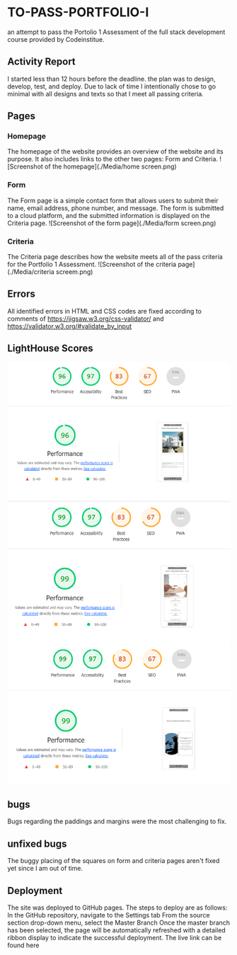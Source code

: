 # TO-PASS-PORTFOLIO-I
an attempt to pass the Portolio 1 Assessment of the full stack development course provided by Codeinstitue.

## Activity Report
I started less than 12 hours before the deadline. the plan was to design, develop, test, and deploy.
Due to lack of time I intentionally chose to go minimal with all designs and texts so that I meet all passing criteria.


## Pages
### Homepage
The homepage of the website provides an overview of the website and its purpose. It also includes links to the other two pages: Form and Criteria.
![Screenshot of the homepage](./Media/home screen.png)
### Form
The Form page is a simple contact form that allows users to submit their name, email address, phone number, and message. The form is submitted to a cloud platform, and the submitted information is displayed on the Criteria page.
![Screenshot of the form page](./Media/form screen.png)
### Criteria
The Criteria page describes how the website meets all of the pass criteria for the Portfolio 1 Assessment.
![Screenshot of the criteria page](./Media/criteria screem.png)
## Errors
All identified errors in HTML and CSS codes are fixed according to comments of https://jigsaw.w3.org/css-validator/ and https://validator.w3.org/#validate_by_input

## LightHouse Scores
![Alt text](./Media/home.png)
![Alt text](./Media/form.png)
![Alt text](./Media/criteria.png)

## bugs
Bugs regarding the paddings and margins were the most challenging to fix.

## unfixed bugs
The buggy placing of the squares on form and criteria pages aren't fixed yet since I am out of time.

## Deployment
The site was deployed to GitHub pages. The steps to deploy are as follows:
In the GitHub repository, navigate to the Settings tab
From the source section drop-down menu, select the Master Branch
Once the master branch has been selected, the page will be automatically refreshed with a detailed ribbon display to indicate the successful deployment.
The live link can be found here


